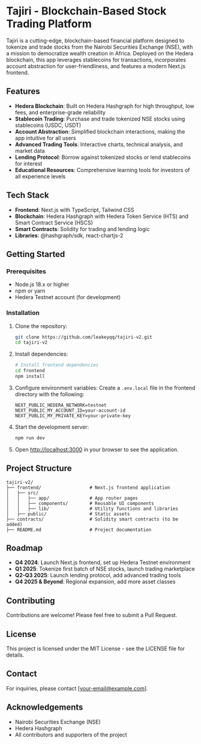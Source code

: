 # Tajiri - Blockchain-Based Stock Trading Platform

Tajiri is a cutting-edge, blockchain-based financial platform designed to tokenize and trade stocks from the Nairobi Securities Exchange (NSE), with a mission to democratize wealth creation in Africa. Deployed on the Hedera blockchain, this app leverages stablecoins for transactions, incorporates account abstraction for user-friendliness, and features a modern Next.js frontend.

## Features

- **Hedera Blockchain**: Built on Hedera Hashgraph for high throughput, low fees, and enterprise-grade reliability
- **Stablecoin Trading**: Purchase and trade tokenized NSE stocks using stablecoins (USDC, USDT)
- **Account Abstraction**: Simplified blockchain interactions, making the app intuitive for all users
- **Advanced Trading Tools**: Interactive charts, technical analysis, and market data
- **Lending Protocol**: Borrow against tokenized stocks or lend stablecoins for interest
- **Educational Resources**: Comprehensive learning tools for investors of all experience levels

## Tech Stack

- **Frontend**: Next.js with TypeScript, Tailwind CSS
- **Blockchain**: Hedera Hashgraph with Hedera Token Service (HTS) and Smart Contract Service (HSCS)
- **Smart Contracts**: Solidity for trading and lending logic
- **Libraries**: @hashgraph/sdk, react-chartjs-2

## Getting Started

### Prerequisites

- Node.js 18.x or higher
- npm or yarn
- Hedera Testnet account (for development)

### Installation

1. Clone the repository:
   ```bash
   git clone https://github.com/leakeyqq/tajiri-v2.git
   cd tajiri-v2
   ```

2. Install dependencies:
   ```bash
   # Install frontend dependencies
   cd frontend
   npm install
   ```

3. Configure environment variables:
   Create a `.env.local` file in the frontend directory with the following:
   ```
   NEXT_PUBLIC_HEDERA_NETWORK=testnet
   NEXT_PUBLIC_MY_ACCOUNT_ID=your-account-id
   NEXT_PUBLIC_MY_PRIVATE_KEY=your-private-key
   ```

4. Start the development server:
   ```bash
   npm run dev
   ```

5. Open [http://localhost:3000](http://localhost:3000) in your browser to see the application.

## Project Structure

```
tajiri-v2/
├── frontend/                  # Next.js frontend application
│   ├── src/
│   │   ├── app/               # App router pages
│   │   ├── components/        # Reusable UI components
│   │   ├── lib/               # Utility functions and libraries
│   ├── public/                # Static assets
├── contracts/                 # Solidity smart contracts (to be added)
├── README.md                  # Project documentation
```

## Roadmap

- **Q4 2024**: Launch Next.js frontend, set up Hedera Testnet environment
- **Q1 2025**: Tokenize first batch of NSE stocks, launch trading marketplace
- **Q2-Q3 2025**: Launch lending protocol, add advanced trading tools
- **Q4 2025 & Beyond**: Regional expansion, add more asset classes

## Contributing

Contributions are welcome! Please feel free to submit a Pull Request.

## License

This project is licensed under the MIT License - see the LICENSE file for details.

## Contact

For inquiries, please contact [your-email@example.com].

## Acknowledgements

- Nairobi Securities Exchange (NSE)
- Hedera Hashgraph
- All contributors and supporters of the project
